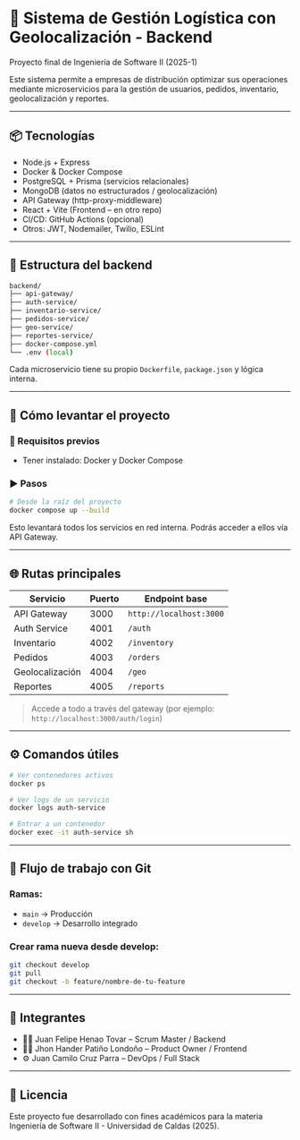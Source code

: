 # 🚚 Sistema de Gestión Logística con Geolocalización - Backend

Proyecto final de Ingeniería de Software II (2025-1)

Este sistema permite a empresas de distribución optimizar sus operaciones mediante microservicios para la gestión de usuarios, pedidos, inventario, geolocalización y reportes.

---

## 📦 Tecnologías

- Node.js + Express
- Docker & Docker Compose
- PostgreSQL + Prisma (servicios relacionales)
- MongoDB (datos no estructurados / geolocalización)
- API Gateway (http-proxy-middleware)
- React + Vite (Frontend – en otro repo)
- CI/CD: GitHub Actions (opcional)
- Otros: JWT, Nodemailer, Twilio, ESLint

---

## 🧱 Estructura del backend

```bash
backend/
├── api-gateway/
├── auth-service/
├── inventario-service/
├── pedidos-service/
├── geo-service/
├── reportes-service/
├── docker-compose.yml
└── .env (local)
```

Cada microservicio tiene su propio `Dockerfile`, `package.json` y lógica interna.

---

## 🐳 Cómo levantar el proyecto

### 🔧 Requisitos previos

- Tener instalado: Docker y Docker Compose

### ▶️ Pasos

```bash
# Desde la raíz del proyecto
docker compose up --build
```

Esto levantará todos los servicios en red interna. Podrás acceder a ellos vía API Gateway.

---

## 🌐 Rutas principales

| Servicio        | Puerto | Endpoint base |
|-----------------|--------|---------------|
| API Gateway     | 3000   | `http://localhost:3000` |
| Auth Service    | 4001   | `/auth` |
| Inventario      | 4002   | `/inventory` |
| Pedidos         | 4003   | `/orders` |
| Geolocalización | 4004   | `/geo` |
| Reportes        | 4005   | `/reports` |

> Accede a todo a través del gateway (por ejemplo: `http://localhost:3000/auth/login`)

---

## ⚙️ Comandos útiles

```bash
# Ver contenedores activos
docker ps

# Ver logs de un servicio
docker logs auth-service

# Entrar a un contenedor
docker exec -it auth-service sh
```

---

## 🔀 Flujo de trabajo con Git

### Ramas:

- `main` → Producción
- `develop` → Desarrollo integrado

### Crear rama nueva desde develop:

```bash
git checkout develop
git pull
git checkout -b feature/nombre-de-tu-feature
```

---

## 👥 Integrantes

- 👨‍💻 Juan Felipe Henao Tovar – Scrum Master / Backend
- 🧑‍🎨 Jhon Hander Patiño Londoño – Product Owner / Frontend
- ⚙️ Juan Camilo Cruz Parra – DevOps / Full Stack

---

## 📄 Licencia

Este proyecto fue desarrollado con fines académicos para la materia Ingeniería de Software II - Universidad de Caldas (2025).
